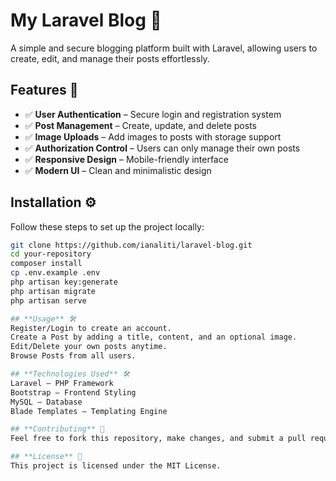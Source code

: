# **My Laravel Blog** 📝  

A simple and secure blogging platform built with Laravel, allowing users to create, edit, and manage their posts effortlessly.  

## **Features** 🚀  

- ✅ **User Authentication** – Secure login and registration system  
- ✅ **Post Management** – Create, update, and delete posts  
- ✅ **Image Uploads** – Add images to posts with storage support  
- ✅ **Authorization Control** – Users can only manage their own posts  
- ✅ **Responsive Design** – Mobile-friendly interface  
- ✅ **Modern UI** – Clean and minimalistic design  

## **Installation** ⚙️  

Follow these steps to set up the project locally:  

```bash
git clone https://github.com/ianaliti/laravel-blog.git
cd your-repository
composer install
cp .env.example .env
php artisan key:generate
php artisan migrate
php artisan serve

## **Usage** 🛠️
Register/Login to create an account.
Create a Post by adding a title, content, and an optional image.
Edit/Delete your own posts anytime.
Browse Posts from all users.

## **Technologies Used** 🛠
Laravel – PHP Framework
Bootstrap – Frontend Styling
MySQL – Database
Blade Templates – Templating Engine

## **Contributing** 🤝
Feel free to fork this repository, make changes, and submit a pull request!

## **License** 📜
This project is licensed under the MIT License.
